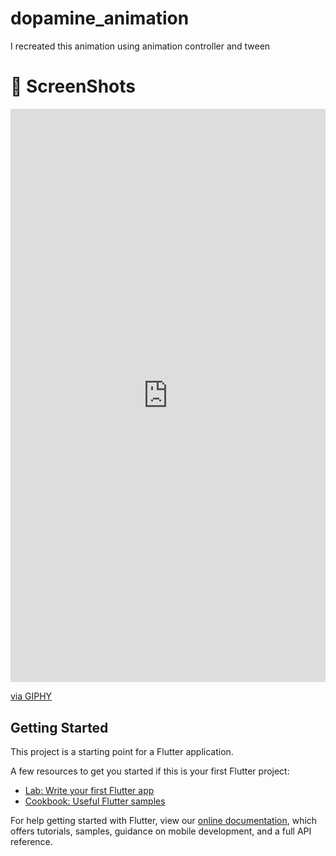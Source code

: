 # dopamine_animation

I recreated this animation using animation controller and tween


# :camera_flash: ScreenShots
<div style="width:100%;height:0;padding-bottom:182%;position:relative;"><iframe src="https://giphy.com/embed/RChwoS28Srr6wUR250" width="100%" height="100%" style="position:absolute" frameBorder="0" class="giphy-embed" allowFullScreen></iframe></div><p><a href="https://giphy.com/gifs/RChwoS28Srr6wUR250">via GIPHY</a></p>


## Getting Started

This project is a starting point for a Flutter application.

A few resources to get you started if this is your first Flutter project:

- [Lab: Write your first Flutter app](https://flutter.dev/docs/get-started/codelab)
- [Cookbook: Useful Flutter samples](https://flutter.dev/docs/cookbook)

For help getting started with Flutter, view our
[online documentation](https://flutter.dev/docs), which offers tutorials,
samples, guidance on mobile development, and a full API reference.
